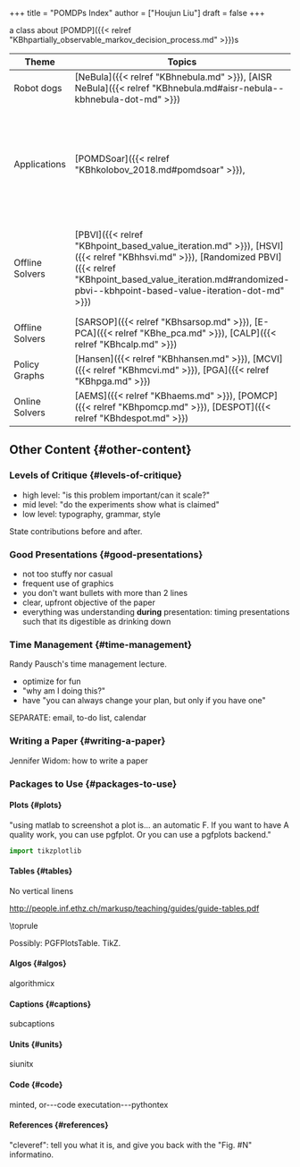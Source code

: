 +++
title = "POMDPs Index"
author = ["Houjun Liu"]
draft = false
+++

a class about [POMDP]({{< relref "KBhpartially_observable_markov_decision_process.md" >}})s

| Theme           | Topics                                                                                                                                                                                                                        | Papers                                                                                                                                                  |
|-----------------|-------------------------------------------------------------------------------------------------------------------------------------------------------------------------------------------------------------------------------|---------------------------------------------------------------------------------------------------------------------------------------------------------|
| Robot dogs      | [NeBula]({{< relref "KBhnebula.md" >}}), [AISR NeBula]({{< relref "KBhnebula.md#aisr-nebula--kbhnebula-dot-md" >}})                                                                                                           |                                                                                                                                                         |
| Applications    | [POMDSoar]({{< relref "KBhkolobov_2018.md#pomdsoar" >}}),                                                                                                                                                                     | [Guilliard 2018]({{< relref "KBhkolobov_2018.md" >}}), [Wang 2023]({{< relref "KBhwang_2023.md" >}}), [Bouton 2018]({{< relref "KBhbouton_2018.md" >}}) |
| Offline Solvers | [PBVI]({{< relref "KBhpoint_based_value_iteration.md" >}}), [HSVI]({{< relref "KBhhsvi.md" >}}), [Randomized PBVI]({{< relref "KBhpoint_based_value_iteration.md#randomized-pbvi--kbhpoint-based-value-iteration-dot-md" >}}) | [Pineau 2006]({{< relref "KBhpineau_2006.md" >}}), [Spaan 2005]({{< relref "KBhspaan_2005.md" >}}), [Smith]({{< relref "KBhsmith.md" >}})               |
| Offline Solvers | [SARSOP]({{< relref "KBhsarsop.md" >}}), [E-PCA]({{< relref "KBhe_pca.md" >}}), [CALP]({{< relref "KBhcalp.md" >}})                                                                                                           |                                                                                                                                                         |
| Policy Graphs   | [Hansen]({{< relref "KBhhansen.md" >}}), [MCVI]({{< relref "KBhmcvi.md" >}}), [PGA]({{< relref "KBhpga.md" >}})                                                                                                               |                                                                                                                                                         |
| Online Solvers  | [AEMS]({{< relref "KBhaems.md" >}}), [POMCP]({{< relref "KBhpomcp.md" >}}), [DESPOT]({{< relref "KBhdespot.md" >}})                                                                                                           |                                                                                                                                                         |


## Other Content {#other-content}


### Levels of Critique {#levels-of-critique}

-   high level: "is this problem important/can it scale?"
-   mid level: "do the experiments show what is claimed"
-   low level: typography, grammar, style

State contributions before and after.


### Good Presentations {#good-presentations}

-   not too stuffy nor casual
-   frequent use of graphics
-   you don't want bullets with more than 2 lines
-   clear, upfront objective of the paper
-   everything was understanding **during** presentation: timing presentations such that its digestible as drinking down


### Time Management {#time-management}

Randy Pausch's time management lecture.

-   optimize for fun
-   "why am I doing this?"
-   have "you can always change your plan, but only if you have one"

SEPARATE: email, to-do list, calendar


### Writing a Paper {#writing-a-paper}

Jennifer Widom: how to write a paper


### Packages to Use {#packages-to-use}


#### Plots {#plots}

"using matlab to screenshot a plot is... an automatic F. If you want to have A quality work, you can use pgfplot. Or you can use a pgfplots backend."

```python
import tikzplotlib
```


#### Tables {#tables}

No vertical linens

<http://people.inf.ethz.ch/markusp/teaching/guides/guide-tables.pdf>

\toprule

Possibly: PGFPlotsTable. TikZ.


#### Algos {#algos}

algorithmicx


#### Captions {#captions}

subcaptions


#### Units {#units}

siunitx


#### Code {#code}

minted, or---code executation---pythontex


#### References {#references}

"cleveref": tell you what it is, and give you back with the "Fig. #N" informatino.
